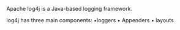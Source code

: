 Apache log4j is a  Java-based logging framework.

log4j has three main components:
•loggers
•	Appenders
•	layouts
